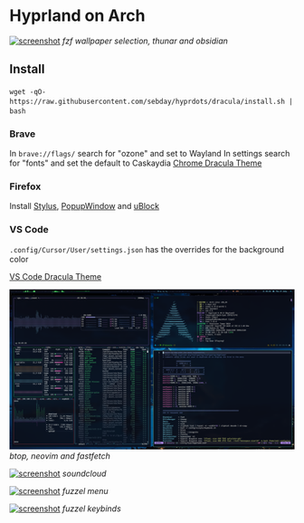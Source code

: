 # Hyprland on Arch

[![screenshot](https://raw.githubusercontent.com/sebday/hyprdots/refs/heads/dracula/.config/hypr/screens/hypr_dracula_screenshot1.png)](https://raw.githubusercontent.com/sebday/hyprdots/refs/heads/dracula/.config/hypr/screens/hypr_dracula_screenshot1.png)
*fzf wallpaper selection, thunar and obsidian*

## Install 

`wget -qO- https://raw.githubusercontent.com/sebday/hyprdots/dracula/install.sh | bash`

### Brave

In `brave://flags/` search for "ozone" and set to Wayland
In settings search for "fonts" and set the default to Caskaydia
[Chrome Dracula Theme](https://chromewebstore.google.com/detail/dracula-chrome-theme/gfapcejdoghpoidkfodoiiffaaibpaem?hl=en-GB)

### Firefox

Install [Stylus](https://addons.mozilla.org/en-GB/firefox/addon/styl-us/), [PopupWindow](https://addons.mozilla.org/en-GB/firefox/addon/popup-window/) and [uBlock](https://github.com/gorhill/uBlock#ublock-origin)

### VS Code

`.config/Cursor/User/settings.json` has the overrides for the background color  

[VS Code Dracula Theme](https://draculatheme.com/visual-studio-code)

[![screenshot](https://raw.githubusercontent.com/sebday/hyprdots/refs/heads/dracula/.config/hypr/screens/hypr_dracula_screenshot2.png)](https://raw.githubusercontent.com/sebday/hyprdots/refs/heads/dracula/.config/hypr/screens/hypr_dracula_screenshot2.png)
*btop, neovim and fastfetch*

[![screenshot](https://raw.githubusercontent.com/sebday/hyprdots/refs/heads/dracula/.config/hypr/screens/hypr_dracula_screenshot3.png)](https://raw.githubusercontent.com/sebday/hyprdots/refs/heads/dracula/.config/hypr/screens/hypr_dracula_screenshot3.png)
*soundcloud*

[![screenshot](https://raw.githubusercontent.com/sebday/hyprdots/refs/heads/dracula/.config/hypr/screens/hypr_dracula_screenshot4.png)](https://raw.githubusercontent.com/sebday/hyprdots/refs/heads/dracula/.config/hypr/screens/hypr_dracula_screenshot4.png)
*fuzzel menu*

[![screenshot](https://raw.githubusercontent.com/sebday/hyprdots/refs/heads/dracula/.config/hypr/screens/hypr_dracula_screenshot5.png)](https://raw.githubusercontent.com/sebday/hyprdots/refs/heads/dracula/.config/hypr/screens/hypr_dracula_screenshot5.png)
*fuzzel keybinds*
